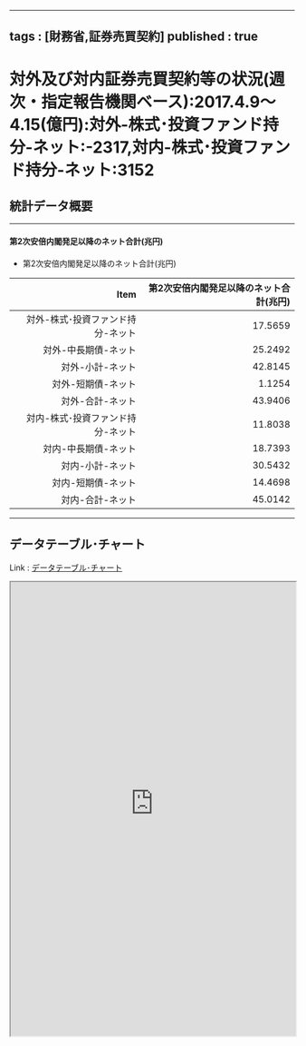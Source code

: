 
---
tags : [財務省,証券売買契約]
published : true
---

# 対外及び対内証券売買契約等の状況(週次・指定報告機関ベース):2017.4.9～4.15(億円):対外-株式･投資ファンド持分-ネット:-2317,対内-株式･投資ファンド持分-ネット:3152

## 統計データ概要

***

#### 第2次安倍内閣発足以降のネット合計(兆円)

- 第2次安倍内閣発足以降のネット合計(兆円)

<table id = 'amcc' width = '100%'>
 <thead>
  <tr>
   <th style="text-align:right;"> Item </th>
   <th style="text-align:right;"> 第2次安倍内閣発足以降のネット合計(兆円) </th>
  </tr>
 </thead>
<tbody>
  <tr>
   <td style="text-align:right;"> 対外-株式･投資ファンド持分-ネット </td>
   <td style="text-align:right;"> 17.5659 </td>
  </tr>
  <tr>
   <td style="text-align:right;"> 対外-中長期債-ネット </td>
   <td style="text-align:right;"> 25.2492 </td>
  </tr>
  <tr>
   <td style="text-align:right;"> 対外-小計-ネット </td>
   <td style="text-align:right;"> 42.8145 </td>
  </tr>
  <tr>
   <td style="text-align:right;"> 対外-短期債-ネット </td>
   <td style="text-align:right;"> 1.1254 </td>
  </tr>
  <tr>
   <td style="text-align:right;"> 対外-合計-ネット </td>
   <td style="text-align:right;"> 43.9406 </td>
  </tr>
  <tr>
   <td style="text-align:right;"> 対内-株式･投資ファンド持分-ネット </td>
   <td style="text-align:right;"> 11.8038 </td>
  </tr>
  <tr>
   <td style="text-align:right;"> 対内-中長期債-ネット </td>
   <td style="text-align:right;"> 18.7393 </td>
  </tr>
  <tr>
   <td style="text-align:right;"> 対内-小計-ネット </td>
   <td style="text-align:right;"> 30.5432 </td>
  </tr>
  <tr>
   <td style="text-align:right;"> 対内-短期債-ネット </td>
   <td style="text-align:right;"> 14.4698 </td>
  </tr>
  <tr>
   <td style="text-align:right;"> 対内-合計-ネット </td>
   <td style="text-align:right;"> 45.0142 </td>
  </tr>
</tbody>
</table>


***

## データテーブル･チャート

Link : [データテーブル･チャート](http://knowledgevault.saecanet.com/charts/am-consulting.co.jp-internationalTransactionsInSecurities.html)

<iframe src="http://knowledgevault.saecanet.com/charts/am-consulting.co.jp-internationalTransactionsInSecurities.html" width="100%" height="800px"></iframe>